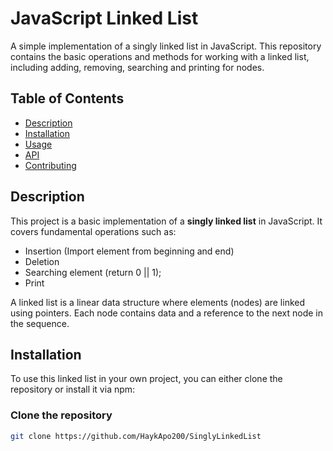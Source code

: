# JavaScript Linked List

A simple implementation of a singly linked list in JavaScript. This repository contains the basic operations and methods for working with a linked list, including adding, removing, searching and printing for nodes.

## Table of Contents
- [Description](#description)
- [Installation](#installation)
- [Usage](#usage)
- [API](#api)
- [Contributing](#contributing)

## Description

This project is a basic implementation of a **singly linked list** in JavaScript. It covers fundamental operations such as:
- Insertion (Import element from beginning and end)
- Deletion
- Searching element (return 0 || 1);
- Print

A linked list is a linear data structure where elements (nodes) are linked using pointers. Each node contains data and a reference to the next node in the sequence.

## Installation

To use this linked list in your own project, you can either clone the repository or install it via npm:

### Clone the repository
```bash
git clone https://github.com/HaykApo200/SinglyLinkedList
